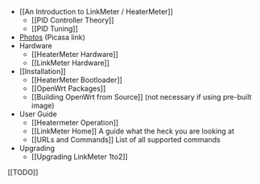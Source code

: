 * [[An Introduction to LinkMeter / HeaterMeter]]
    * [[PID Controller Theory]]
    * [[PID Tuning]]
* [Photos](https://picasaweb.google.com/capnbry/HeaterMeter) (Picasa link)
* Hardware
    * [[HeaterMeter Hardware]]
    * [[LinkMeter Hardware]] 
* [[Installation]]
    * [[HeaterMeter Bootloader]]
    * [[OpenWrt Packages]]
    * [[Building OpenWrt from Source]] (not necessary if using pre-built image)
* User Guide
    * [[Heatermeter Operation]]
    * [[LinkMeter Home]] A guide what the heck you are looking at
    * [[URLs and Commands]] List of all supported commands
* Upgrading
    * [[Upgrading LinkMeter 1to2]]

[[TODO]]